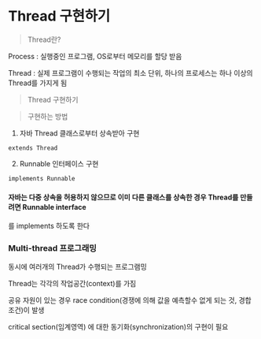 # Thread 구현하기

> Thread란?

Process : 실행중인 프로그램, OS로부터 메모리를 할당 받음

Thread : 실제 프로그램이 수행되는 작업의 최소 단위, 하나의 프로세스는 하나 이상의 Thread를 가지게 됨

> Thread 구현하기

> 구현하는 방법

1. 자바 Thread 클래스로부터 상속받아 구현

``` extends Thread ```

2. Runnable 인터페이스 구현

``` implements Runnable ```

#### 자바는 다중 상속을 허용하지 않으므로 이미 다른 클래스를 상속한 경우 Thread를 만들려면 Runnable interface
를 implements 하도록 한다


### Multi-thread 프로그래밍

동시에 여러개의 Thread가 수행되는 프로그램밍

Thread는 각각의 작업공간(context)를 가짐

공유 자원이 있는 경우 race condition(경쟁에 의해 값을 예측할수 없게 되는 것, 경합 조건)이 발생

critical section(임계영역)   에 대한 동기화(synchronization)의 구현이 필요




